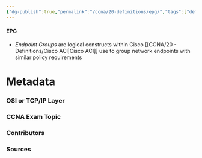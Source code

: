 ```yaml
---
{"dg-publish":true,"permalink":"/ccna/20-definitions/epg/","tags":["defs_ccna"],"created":"2023-11-05T10:55:11.000-08:00","updated":"2023-11-08T13:57:19.000-08:00"}
---
```


#### EPG
- *Endpoint Groups* are logical constructs within Cisco [[CCNA/20 - Definitions/Cisco ACI\|Cisco ACI]] use to group network endpoints with similar policy requirements







# Metadata
### OSI or TCP/IP Layer

### CCNA Exam Topic

### Contributors

### Sources

